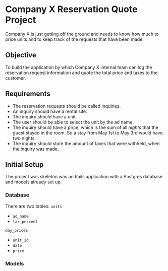 # Company X Reservation Quote Project

Company X is just getting off the ground and needs to know how much to price units and to keep track of the requests that have been made.

## Objective

To build the application by which Company X internal team can log the reservation request information and quote the total price and taxes to the customer.

## Requirements

- The reservation requests should be called inquiries.
- An inquiry should have a rental site.
- The inquiry should have a unit.
- The user should be able to select the unit by the ad name.
- The inquiry should have a price, which is the sum of all _nights_ that the guest stayed in the room. So a stay from May 1st to May 3rd would have two nights.
- The inquiry should store the amount of taxes that were withheld, when the inquiry was made.

## Initial Setup

The project was skeleton was an Rails application with a Postgres database and models already set up.

### Database

There are two tables: 
`units`
- `ad_name`
- `tax_percent`

`day_prices`
- `unit_id`
- `date`
- `price`

### Models

